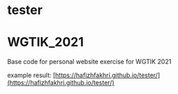 # tester
# WGTIK_2021
Base code for personal website exercise for WGTIK 2021

example result:
[https://hafizhfakhri.github.io/tester/](https://hafizhfakhri.github.io/tester/)
